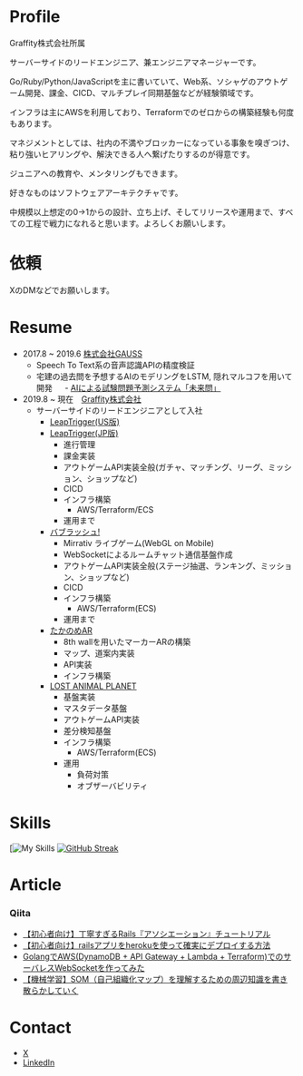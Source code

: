 # Profile
Graffity株式会社所属

サーバーサイドのリードエンジニア、兼エンジニアマネージャーです。

Go/Ruby/Python/JavaScriptを主に書いていて、Web系、ソシャゲのアウトゲーム開発、課金、CICD、マルチプレイ同期基盤などが経験領域です。

インフラは主にAWSを利用しており、Terraformでのゼロからの構築経験も何度もあります。

マネジメントとしては、社内の不満やブロッカーになっている事象を嗅ぎつけ、粘り強いヒアリングや、解決できる人へ繋げたりするのが得意です。

ジュニアへの教育や、メンタリングもできます。

好きなものはソフトウェアアーキテクチャです。

中規模以上想定の0->1からの設計、立ち上げ、そしてリリースや運用まで、すべての工程で戦力になれると思います。よろしくお願いします。

# 依頼
XのDMなどでお願いします。

# Resume
- 2017.8 ~ 2019.6 [株式会社GAUSS](https://gauss-ai.jp/)
  - Speech To Text系の音声認識APIの精度検証
  - 宅建の過去問を予想するAIのモデリングをLSTM, 隠れマルコフを用いて開発
　  - [AIによる試験問題予測システム「未来問」](https://prtimes.jp/main/html/rd/p/000000014.000027358.html)
- 2019.8 ~ 現在　[Graffity株式会社](https://graffity.jp/)
  - サーバーサイドのリードエンジニアとして入社
    - [LeapTrigger(US版)](https://leaptrigger.com/jp)
    - [LeapTrigger(JP版)](https://leaptrigger.com/jp)
      - 進行管理
      - 課金実装
      - アウトゲームAPI実装全般(ガチャ、マッチング、リーグ、ミッション、ショップなど)
      - CICD
      - インフラ構築
        - AWS/Terraform/ECS
      - 運用まで
    - [バブラッシュ!](https://twitter.com/mirrativ_jp/status/1579033952685158402)
      - Mirrativ ライブゲーム(WebGL on Mobile)
      - WebSocketによるルームチャット通信基盤作成
      - アウトゲームAPI実装全般(ステージ抽選、ランキング、ミッション、ショップなど)
      - CICD
      - インフラ構築
        - AWS/Terraform(ECS)
      - 運用まで
    - [たかのめAR](https://www.softbankhawks.co.jp/news/detail/202300227236.html)
      - 8th wallを用いたマーカーARの構築
      - マップ、道案内実装
      - API実装
      - インフラ構築
    - [LOST ANIMAL PLANET](https://xrcity.docomo.ne.jp/contents/lostanimalplanet/)
      - 基盤実装
      - マスタデータ基盤
      - アウトゲームAPI実装
      - 差分検知基盤
      - インフラ構築
        - AWS/Terraform(ECS)
      - 運用
        - 負荷対策
        - オブザーバビリティ

# Skills
[![My Skills](https://skillicons.dev/icons?i=aws,bash,go,ruby,py,docker,firebase,git,github,gitlab,idea,jenkins,js,linux,vim,terraform,gcp,vscode&perline=11)
[![GitHub Streak](http://github-readme-streak-stats.herokuapp.com?user=azukizuki&theme=dark&date_format=M%20j%5B%2C%20Y%5D)](https://git.io/streak-stats)

# Article

### Qiita
- [【初心者向け】丁寧すぎるRails『アソシエーション』チュートリアル](https://qiita.com/kazukimatsumoto/items/14bdff681ec5ddac26d1)
- [【初心者向け】railsアプリをherokuを使って確実にデプロイする方法](https://qiita.com/kazukimatsumoto/items/a0daa7281a3948701c39)
- [GolangでAWS(DynamoDB + API Gateway + Lambda + Terraform)でのサーバレスWebSocketを作ってみた](https://qiita.com/kazukimatsumoto/items/d208f9867d75a8d528de)
- [【機械学習】SOM（自己組織化マップ）を理解するための周辺知識を書き散らかしていく](https://qiita.com/kazukimatsumoto/items/9cf4921cfc74e19ed5c6)

# Contact
- [ X ](https://x.com/kazuki_matz_)
- [LinkedIn](https://www.linkedin.com/in/kazuki-matsumoto-388b04354/)
